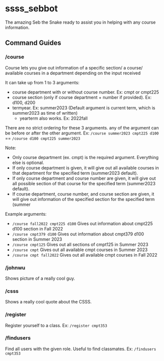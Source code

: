 
# ssss_sebbot
The amazing Seb the Snake ready to assist you in helping with any course information.

## Command Guides

### /course

Course lets you give out information of a specific section/ a course/ available courses in a department depending on the input received
 

It can take up from 1 to 3 arguments:
- course department with or without course number. Ex: cmpt or cmpt225
- course section (only if course department + number if provided). Ex: d100, d200
- termyear. Ex: summer2023 (Default argument is current term, which is summer2023 as time of written)
	- yearterm also works. Ex: 2022fall

There are no strict ordering for these 3 arguments. any of the argument can be before or after the other argument.
Ex: `/course summer2023 cmpt225 d100` == `/course d100 cmpt225 summer2023`
  
 Note:
 - Only course department (ex. cmpt) is the required argument. Everything else is optional.
 - If only course department is given, it will give out all available courses in that department for the specified term (summer2023 default).
 - If only course department and course number are given, it will give out all possible section of that course for the specified term (summer2023 default).
 - If course department, course number, and course section are given, it will give out information of the specified section for the specified term (summer
  
Example arguments:
- `/course fall2022 cmpt225 d100`
	Gives out information about cmpt225 d100 section in Fall 2022
- `/course cmpt379 d100`
	Gives out information about cmpt379 d100 section in Summer 2023
- `/course cmpt125`
	Gives out all sections of cmpt125 in Summer 2023
- `/course cmpt`
	Gives out all available cmpt courses in Summer 2023
- `/course cmpt fall2022`
	Gives out all available cmpt courses in Fall 2022

### /johnwu
Shows picture of a really cool guy.

### /csss
Shows a really cool quote about the CSSS.

### /register
Register yourself to a class.
Ex: `/register cmpt353`

### /findusers
Find all users with the given role. Useful to find classmates.
Ex: `/findusers cmpt353`
